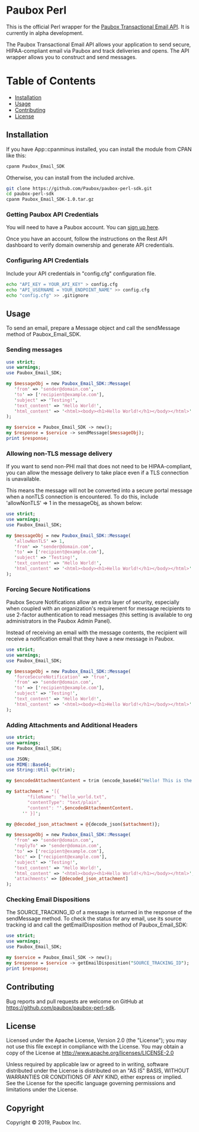 # Paubox Perl

This is the official Perl wrapper for the [Paubox Transactional Email API](https://www.paubox.com/solutions/email-api). It is currently in alpha development.

The Paubox Transactional Email API allows your application to send secure, HIPAA-compliant email via Paubox and track deliveries and opens. The API wrapper allows you to construct and send messages.

# Table of Contents
* [Installation](#installation)
*  [Usage](#usage)
*  [Contributing](#contributing)
*  [License](#license)

<a name="#installation"></a>
## Installation

If you have App::cpanminus installed, you can install the module from CPAN like this:

```bash
cpanm Paubox_Email_SDK
```

Otherwise, you can install from the included archive.

```bash
git clone https://github.com/Paubox/paubox-perl-sdk.git
cd paubox-perl-sdk
cpanm Paubox_Email_SDK-1.0.tar.gz
```

### Getting Paubox API Credentials
You will need to have a Paubox account. You can [sign up here](https://www.paubox.com/join/see-pricing?unit=messages).

Once you have an account, follow the instructions on the Rest API dashboard to verify domain ownership and generate API credentials.

### Configuring API Credentials

Include your API credentials in "config.cfg" configuration file.

```bash
echo "API_KEY = YOUR_API_KEY" > config.cfg
echo "API_USERNAME = YOUR_ENDPOINT_NAME" >> config.cfg
echo "config.cfg" >> .gitignore
```

<a name="#usage"></a>
## Usage

To send an email, prepare a Message object and call the sendMessage method of Paubox_Email_SDK.

### Sending messages

```perl
use strict;
use warnings;
use Paubox_Email_SDK;

my $messageObj = new Paubox_Email_SDK::Message(
   'from' => 'sender@domain.com',   
   'to' => ['recipient@example.com'],
   'subject' => 'Testing!',
   'text_content' => 'Hello World!',
   'html_content' => '<html><body><h1>Hello World!</h1></body></html>'  
);

my $service = Paubox_Email_SDK -> new();
my $response = $service -> sendMessage($messageObj);
print $response;
```

### Allowing non-TLS message delivery

If you want to send non-PHI mail that does not need to be HIPAA-compliant, you can allow the message delivery to take place even if a TLS connection is unavailable.

This means the message will not be converted into a secure portal message when a nonTLS connection is encountered. To do this, include 'allowNonTLS' => 1 in the messageObj, as shown below:

```perl
use strict;
use warnings;
use Paubox_Email_SDK;

my $messageObj = new Paubox_Email_SDK::Message(
   'allowNonTLS' => 1,	
   'from' => 'sender@domain.com',   
   'to' => ['recipient@example.com'],
   'subject' => 'Testing!',
   'text_content' => 'Hello World!',
   'html_content' => '<html><body><h1>Hello World!</h1></body></html>'  
);
```

### Forcing Secure Notifications
Paubox Secure Notifications allow an extra layer of security, especially when coupled with an organization's requirement for message recipients to use 2-factor authentication to read messages (this setting is available to org administrators in the Paubox Admin Panel).

Instead of receiving an email with the message contents, the recipient will receive a notification email that they have a new message in Paubox.

```perl
use strict;
use warnings;
use Paubox_Email_SDK;

my $messageObj = new Paubox_Email_SDK::Message(
   'forceSecureNotification' => 'true',	
   'from' => 'sender@domain.com',   
   'to' => ['recipient@example.com'],
   'subject' => 'Testing!',
   'text_content' => 'Hello World!',
   'html_content' => '<html><body><h1>Hello World!</h1></body></html>'  
);
```

### Adding Attachments and Additional Headers

```perl
use strict;
use warnings;
use Paubox_Email_SDK;

use JSON;
use MIME::Base64;
use String::Util qw(trim);

my $encodedAttachmentContent = trim (encode_base64("Hello! This is the attachment content!") );

my $attachment = '[{
        "fileName": "hello_world.txt",
        "contentType": "text/plain",
        "content": "'.$encodedAttachmentContent.
      '" }]';

my @decoded_json_attachment = @{decode_json($attachment)};

my $messageObj = new Paubox_Email_SDK::Message(
   'from' => 'sender@domain.com',  
   'replyTo' => 'sender@domain.com', 
   'to' => ['recipient@example.com'],
   'bcc' => ['recipient@example.com'],
   'subject' => 'Testing!',
   'text_content' => 'Hello World!',
   'html_content' => '<html><body><h1>Hello World!</h1></body></html>', 
   'attachments' => [@decoded_json_attachment]
);
```


### Checking Email Dispositions

The SOURCE_TRACKING_ID of a message is returned in the response of the sendMessage method. To check the status for any email, use its source tracking id and call the getEmailDisposition method of Paubox_Email_SDK:

```perl
use strict;
use warnings;
use Paubox_Email_SDK;

my $service = Paubox_Email_SDK -> new();
my $response = $service -> getEmailDisposition("SOURCE_TRACKING_ID");
print $response;
```

<a name="#contributing"></a>
## Contributing

Bug reports and pull requests are welcome on GitHub at https://github.com/paubox/paubox-perl-sdk.


<a name="#license"></a>
## License

Licensed under the Apache License, Version 2.0 (the "License");
you may not use this file except in compliance with the License.
You may obtain a copy of the License at http://www.apache.org/licenses/LICENSE-2.0

Unless required by applicable law or agreed to in writing, software
distributed under the License is distributed on an "AS IS" BASIS,
WITHOUT WARRANTIES OR CONDITIONS OF ANY KIND, either express or implied.
See the License for the specific language governing permissions and
limitations under the License.

## Copyright
Copyright &copy; 2019, Paubox Inc.

